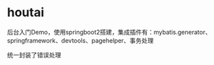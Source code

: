 # houtai
后台入门Demo，使用springboot2搭建，集成插件有：mybatis.generator、springframework、devtools、pagehelper、事务处理

统一封装了错误处理
